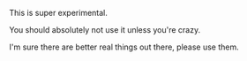 This is super experimental.

You should absolutely not use it unless you're crazy.

I'm sure there are better real things out there, please use them.
